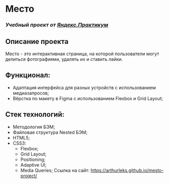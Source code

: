 # Место
### *Учебный проект от [Яндекс.Практикум](https://practicum.yandex.ru/web/)*

## Описание проекта
Место - это интерактивная страница, на которой пользователи могут делиться фотографиями, удалять их и ставить лайки.


## Функционал:
- Адаптация интерфейса для разных устройств с использованием медиазапросов;
- Вёрстка по макету в Figma с использованием Flexbox и Grid Layout;

## Стек технологий:
- Методология БЭМ;
- Файловая структура Nested БЭМ;
- HTML5;
- CSS3:
  - Flexbox;
  - Grid Layout;
  - Positioning;
  - Adaptive UI;
  - Media Queries;
Ссылка на сайт:
https://arthurleks.github.io/mesto-project/

